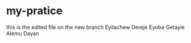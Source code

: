 # my-pratice
this is the edited file on the new branch
Eyilachew 
Dereje 
Eyoba
Getayie
Alemu
Dayan

